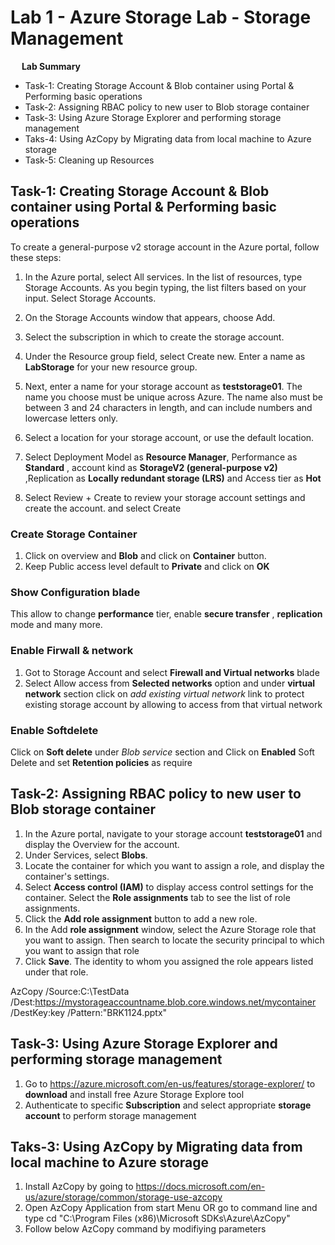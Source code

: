 # Lab 1 - Azure Storage Lab - Storage Management
 
**Lab Summary**
*  Task-1: Creating Storage Account & Blob container using Portal & Performing basic operations
*  Task-2: Assigning RBAC policy to new user to Blob storage container 
*  Task-3: Using Azure Storage Explorer and performing storage management 
*  Taks-4: Using AzCopy by Migrating data from local machine to Azure storage 
*  Task-5: Cleaning up Resources

## Task-1: Creating Storage Account & Blob container using Portal & Performing basic operations
To create a general-purpose v2 storage account in the Azure portal, follow these steps:

1. In the Azure portal, select All services. In the list of resources, type Storage Accounts. As you begin typing, the list filters based on your input. Select Storage Accounts.

2. On the Storage Accounts window that appears, choose Add.

3. Select the subscription in which to create the storage account.

4. Under the Resource group field, select Create new. Enter a name as **LabStorage**  for your new resource group.
5. Next, enter a name for your storage account as **teststorage01**. The name you choose must be unique across Azure. The name also must be between 3 and 24 characters in length, and can include numbers and lowercase letters only.
6. Select a location for your storage account, or use the default location.
7. Select Deployment Model as **Resource Manager**, Performance as **Standard** , account kind as **StorageV2 (general-purpose v2)** ,Replication as **Locally redundant storage (LRS)** and Access tier as **Hot**
8. Select Review + Create to review your storage account settings and create the account. and select Create

### Create Storage Container 
1. Click on overview and **Blob** and click on **Container** button. 
2. Keep Public access level default to **Private** and click on **OK** 

### Show Configuration blade
 This allow to change **performance** tier, enable **secure transfer** , **replication** mode and many more. 

### Enable Firwall & network 
 1. Got to Storage Account and select **Firewall and Virtual networks** blade
 2. Select Allow access from **Selected networks** option and under **virtual network** section click on _add existing virtual network_ link to protect existing storage account by allowing to access from that virtual network

### Enable Softdelete
Click on **Soft delete** under _Blob service_ section and Click on **Enabled** Soft Delete and set **Retention policies** as require

## Task-2: Assigning RBAC policy to new user to Blob storage container
1. In the Azure portal, navigate to your storage account **teststorage01** and display the Overview for the account.
2. Under Services, select **Blobs**.
3. Locate the container for which you want to assign a role, and display the container's settings.
4. Select **Access control (IAM)** to display access control settings for the container. Select the **Role assignments** tab to see the list of role assignments.
5. Click the **Add role assignment** button to add a new role.
6. In the Add **role assignment** window, select the Azure Storage role that you want to assign. Then search to locate the security principal to which you want to assign that role
7. Click **Save**. The identity to whom you assigned the role appears listed under that role.

AzCopy /Source:C:\TestData /Dest:https://mystorageaccountname.blob.core.windows.net/mycontainer /DestKey:key /Pattern:"BRK1124.pptx" 

## Task-3: Using Azure Storage Explorer and performing storage management
1. Go to <https://azure.microsoft.com/en-us/features/storage-explorer/> to **download** and install free Azure Storage Explore tool 
2. Authenticate to specific **Subscription** and select appropriate **storage account** to perform storage management 

## Taks-3: Using AzCopy by Migrating data from local machine to Azure storage
1. Install AzCopy by going to <https://docs.microsoft.com/en-us/azure/storage/common/storage-use-azcopy>
2. Open AzCopy Application from start Menu OR go to command line and type cd "C:\Program Files (x86)\Microsoft SDKs\Azure\AzCopy"
3. Follow below AzCopy command by modifiying parameters 
